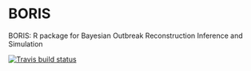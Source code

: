 # BORIS
BORIS: R package for Bayesian Outbreak Reconstruction Inference and Simulation
  <!-- badges: start -->
  [![Travis build status](https://travis-ci.org/sfires/BORIS.svg?branch=master)](https://travis-ci.org/sfires/BORIS)
  <!-- badges: end -->